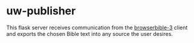 # uw-publisher

This flask server receives communication from the [browserbible-3](https://github.com/neutrinog/browserbible-3) client
and exports the chosen Bible text into any source the user desires.
